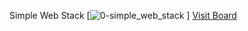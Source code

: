 Simple Web Stack
[![0-simple_web_stack](https://user-images.githubusercontent.com/102972833/202528918-e1e5ef21-e05c-4d92-a67d-2eb1c7a717c6.jpg)
]
[Visit Board](https://miro.com/app/board/uXjVOfJwct0=/)
